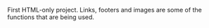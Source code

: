 First HTML-only project.
Links, footers and images are some of the functions that are being used.


